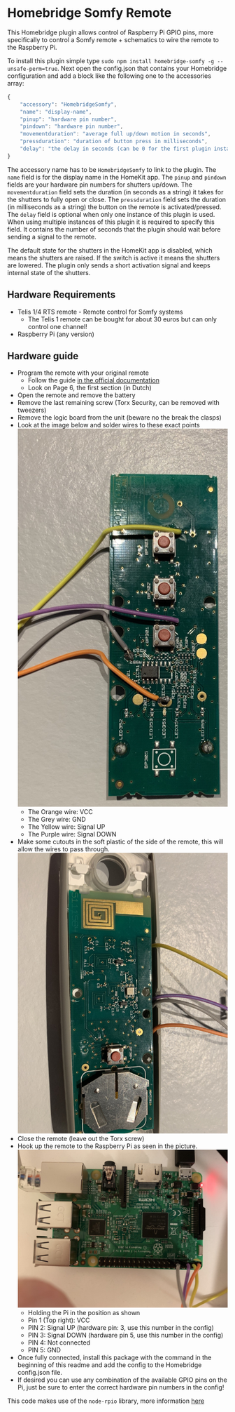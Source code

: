 # Homebridge Somfy Remote

This Homebridge plugin allows control of Raspberry Pi GPIO pins, more specifically to control a Somfy remote + schematics to wire the remote to the Raspberry Pi.

To install this plugin simple type `sudo npm install homebridge-somfy -g --unsafe-perm=true`.
Next open the config.json that contains your Homebridge configuration and add a block like the following one to the accessories array:

```javascript
{
    "accessory": "HomebridgeSomfy",
    "name": "display-name",
    "pinup": "hardware pin number",
    "pindown": "hardware pin number",
    "movementduration": "average full up/down motion in seconds",
    "pressduration": "duration of button press in milliseconds",
    "delay": "the delay in seconds (can be 0 for the first plugin instance)"
}
```

The accessory name has to be `HomebridgeSomfy` to link to the plugin.
The `name` field is for the display name in the HomeKit app.
The `pinup` and `pindown` fields are your hardware pin numbers for shutters up/down.
The `movementduration` field sets the duration (in seconds as a string) it takes for the shutters to fully open or close.
The `pressduration` field sets the duration (in milliseconds as a string) the button on the remote is activated/pressed.
The `delay` field is optional when only one instance of this plugin is used.
When using multiple instances of this plugin it is required to specify this field. 
It contains the number of seconds that the plugin should wait before sending a signal to the remote. 

The default state for the shutters in the HomeKit app is disabled, which means the shutters are raised.
If the switch is active it means the shutters are lowered.
The plugin only sends a short activation signal and keeps internal state of the shutters.

## Hardware Requirements

- Telis 1/4 RTS remote - Remote control for Somfy systems
    - The Telis 1 remote can be bought for about 30 euros but can only control one channel!
- Raspberry Pi (any version)


## Hardware guide

- Program the remote with your original remote
    - Follow the guide [in the official documentation](https://service.somfy.com/downloads/be_v4/webtelis-1-rts_04.pdf)
    - Look on Page 6, the first section (in Dutch)
- Open the remote and remove the battery
- Remove the last remaining screw (Torx Security, can be removed with tweezers)
- Remove the logic board from the unit (beware no the break the clasps)
- Look at the image below and solder wires to these exact points
<br/>![Logic board with soldered wires](resources/img/remote-wires.jpg?raw=true "Logic board with soldered wires")
    - The Orange wire: VCC
    - The Grey wire: GND
    - The Yellow wire: Signal UP
    - The Purple wire: Signal DOWN
- Make some cutouts in the soft plastic of the side of the remote, this will allow the wires to pass through.
<br/>![Wire cutouts](resources/img/remote-cutout.jpg?raw=true "Wire cutouts")
- Close the remote (leave out the Torx screw)
- Hook up the remote to the Raspberry Pi as seen in the picture.
<br/>![Wire cutouts](resources/img/pi-connection.jpg?raw=true "Wire cutouts")
    - Holding the Pi in the position as shown
    - Pin 1 (Top right): VCC
    - PIN 2: Signal UP (hardware pin: 3, use this number in the config)
    - PIN 3: Signal DOWN (hardware pin 5, use this number in the config)
    - PIN 4: Not connected
    - PIN 5: GND
- Once fully connected, install this package with the command in the beginning of this readme and add the config to the Homebridge config.json file.
- If desired you can use any combination of the available GPIO pins on the Pi, just be sure to enter the correct hardware pin numbers in the config!

This code makes use of the `node-rpio` library, more information [here](https://github.com/jperkin/node-rpio)